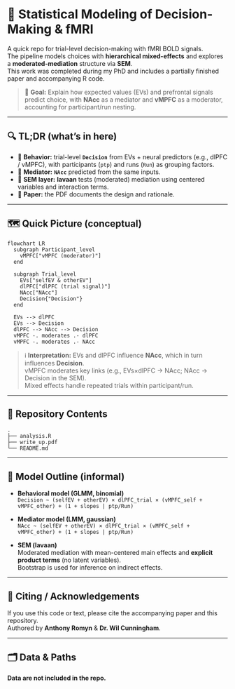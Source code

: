 # 🧠 Statistical Modeling of Decision-Making & fMRI

A quick repo for trial-level decision-making with fMRI BOLD signals.  
The pipeline models choices with **hierarchical mixed-effects** and explores a **moderated-mediation** structure via **SEM**.  
This work was completed during my PhD and includes a partially finished paper and accompanying R code.

> 🎯 **Goal:** Explain how expected values (EVs) and prefrontal signals predict choice, with **NAcc** as a mediator and **vMPFC** as a moderator, accounting for participant/run nesting.

---

## 🔍 TL;DR (what’s in here)

- 🧪 **Behavior:** trial-level **`Decision`** from EVs + neural predictors (e.g., dlPFC / vMPFC), with participants (`ptp`) and runs (`Run`) as grouping factors.  
- 🧩 **Mediator:** **`NAcc`** predicted from the same inputs.  
- 🧱 **SEM layer:** **lavaan** tests (moderated) mediation using centered variables and interaction terms.  
- 📄 **Paper:** the PDF documents the design and rationale.

---

## 🗺️ Quick Picture (conceptual)

```mermaid
flowchart LR
  subgraph Participant_level
    vMPFC["vMPFC (moderator)"]
  end

  subgraph Trial_level
    EVs["selfEV & otherEV"]
    dlPFC["dlPFC (trial signal)"]
    NAcc["NAcc"]
    Decision{"Decision"}
  end

  EVs --> dlPFC
  EVs --> Decision
  dlPFC --> NAcc --> Decision
  vMPFC -. moderates .- dlPFC
  vMPFC -. moderates .- NAcc
```

> ℹ️ **Interpretation:** EVs and dlPFC influence **NAcc**, which in turn influences **Decision**.  
> vMPFC moderates key links (e.g., EVs×dlPFC → NAcc; NAcc → Decision in the SEM).  
> Mixed effects handle repeated trials within participant/run.

---

## 📂 Repository Contents

```
.
├── analysis.R
├── write_up.pdf
└── README.md
```

---

## 🧭 Model Outline (informal)

- **Behavioral model (GLMM, binomial)**  
  `Decision ~ (selfEV + otherEV) × dlPFC_trial × (vMPFC_self + vMPFC_other) + (1 + slopes | ptp/Run)`

- **Mediator model (LMM, gaussian)**  
  `NAcc ~ (selfEV + otherEV) × dlPFC_trial × (vMPFC_self + vMPFC_other) + (1 + slopes | ptp/Run)`

- **SEM (lavaan)**  
  Moderated mediation with mean-centered main effects and **explicit product terms** (no latent variables).  
  Bootstrap is used for inference on indirect effects.

---

## 📝 Citing / Acknowledgements

If you use this code or text, please cite the accompanying paper and this repository.  
Authored by **Anthony Romyn** & **Dr. Wil Cunningham**.

---

## 🗂 Data & Paths

**Data are not included in the repo.**
